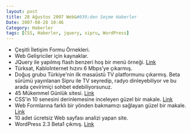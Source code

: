 ```yaml
---
layout: post
title: 28 Ağustos 2007 Web&#039;den Seçme Haberler
Date: 2007-08-28 10:46
Category: Haberler
tags: [CSS, Haberler, jquery, sipru, WordPress]
---
```


-   Çeşitli İletişim Formu Örnekleri.
-   Web Gelişriciler için kaynaklar.
-   JQuery ile yapılmış flash benzeri hoş bir menü örneği. [Link][2]
-   Türksat, KabloInternet hızını 6 Mbps’ye çıkarmış.
-   Doğuş grubu Türkiye'nin ilk masaüstü TV platformunu çıkarmış. Beta
    sürümü yayınlanan Sipru ile TV seyredip, radyo dinleyebiliyor ve bu
    arada çevirimiçi sohbet edebiliyorsunuz.
-   45 Mükemmel Günlük sitesi. [Link][5]
-   CSS'in 10 senesini derinlemesine inceleyen güzel bir makale.
    [Link][6]
-   Web Formlarına farklı bir yönden bakmamızı sağlayan güzel bir
    makale. [Link][7]
-   10 adet ücretsiz Web sayfası analizi yapan site.
-   WordPress 2.3 Beta1 çıkmış. [Link][9]


  [2]: http://gmarwaha.com/blog/?p=7 "hoş menü"
  [5]: http://www.smashingmagazine.com/2007/08/28/45-excellent-blog-designs/
    "Güzel Günlük Siteleri"
  [6]: http://www.alistapart.com/articles/cssatten "CSS'in 10 yılı"
  [7]: http://www.lukew.com/resources/articles/PSactions.asp
    "web formları"
  [9]: http://www.wordpress-tr.com/wordpress-23-beta-1/
    "WordPress 2.3 Beta 1"
